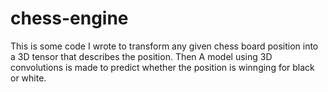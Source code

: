 # chess-engine

This is some code I wrote to transform any given chess board position into a 3D tensor that describes the position. Then A model using 3D convolutions is made to predict whether the position is winnging for black or white.
